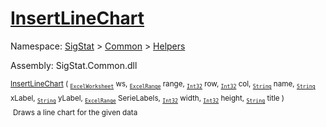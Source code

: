 # [InsertLineChart](./ExcelHelper-100663999.md)

Namespace: [SigStat]() > [Common](./../../README.md) > [Helpers](./../README.md)

Assembly: SigStat.Common.dll

<sub>[InsertLineChart](./ExcelHelper-100663999.md) ( <sub>[`ExcelWorksheet`](./ExcelHelper-100663999.md)</sub> ws, <sub>[`ExcelRange`](./ExcelHelper-100663999.md)</sub> range, <sub>[`Int32`](https://docs.microsoft.com/en-us/dotnet/api/System.Int32)</sub> row, <sub>[`Int32`](https://docs.microsoft.com/en-us/dotnet/api/System.Int32)</sub> col, <sub>[`String`](https://docs.microsoft.com/en-us/dotnet/api/System.String)</sub> name, <sub>[`String`](https://docs.microsoft.com/en-us/dotnet/api/System.String)</sub> xLabel, <sub>[`String`](https://docs.microsoft.com/en-us/dotnet/api/System.String)</sub> yLabel, <sub>[`ExcelRange`](./ExcelHelper-100663999.md)</sub> SerieLabels, <sub>[`Int32`](https://docs.microsoft.com/en-us/dotnet/api/System.Int32)</sub> width, <sub>[`Int32`](https://docs.microsoft.com/en-us/dotnet/api/System.Int32)</sub> height, <sub>[`String`](https://docs.microsoft.com/en-us/dotnet/api/System.String)</sub> title )</sub>&nbsp; &nbsp; &nbsp; &nbsp; &nbsp; &nbsp; &nbsp; &nbsp; &nbsp;<sub>Draws a line chart for the given data</sub>
